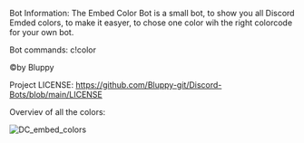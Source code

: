 Bot Information: The Embed Color Bot is a small bot, to show you all Discord Emded colors, to make it easyer, to chose one color wih the right colorcode for your own bot.

Bot commands: c!color

©by Bluppy

Project LICENSE: https://github.com/Bluppy-git/Discord-Bots/blob/main/LICENSE

Overviev of all the colors:

![DC_embed_colors](https://user-images.githubusercontent.com/69403210/117489923-750d4780-af6e-11eb-99cd-f3bc410272b7.png)
